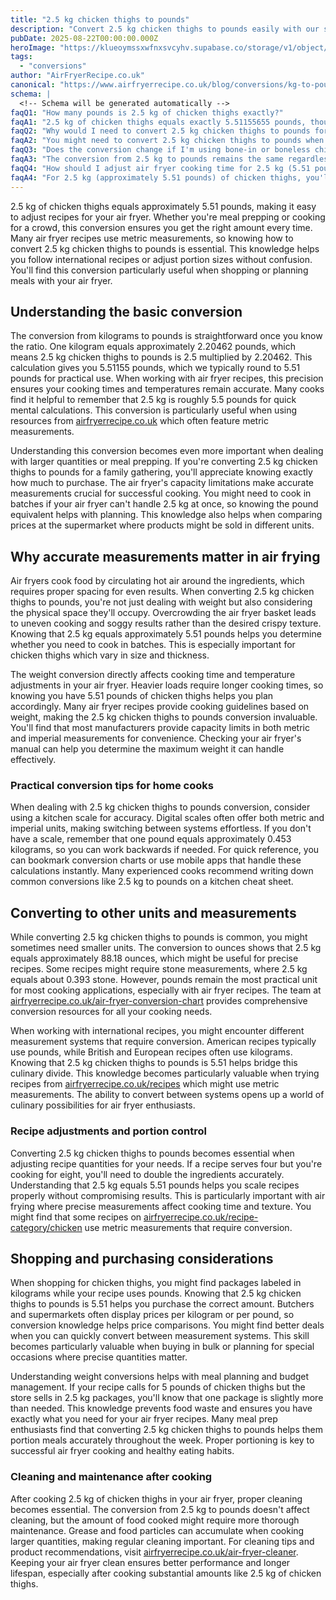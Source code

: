 ```yaml
---
title: "2.5 kg chicken thighs to pounds"
description: "Convert 2.5 kg chicken thighs to pounds easily with our simple guide. Perfect for air fryer cooking and recipe adjustments."
pubDate: 2025-08-22T00:00:00.000Z
heroImage: "https://klueoymssxwfnxsvcyhv.supabase.co/storage/v1/object/public/Shmucket/2-5-kg-chicken-thighs-to-pounds.webp"
tags:
  - "conversions"
author: "AirFryerRecipe.co.uk"
canonical: "https://www.airfryerrecipe.co.uk/blog/conversions/kg-to-pounds/2-5-kg-chicken-thighs-to-pounds"
schema: |
  <!-- Schema will be generated automatically -->
faqQ1: "How many pounds is 2.5 kg of chicken thighs exactly?"
faqA1: "2.5 kg of chicken thighs equals exactly 5.51155655 pounds, though most people round this to 5.51 pounds for practical cooking purposes. The conversion uses the standard ratio where 1 kilogram equals 2.20462262 pounds. For air fryer cooking, this level of precision ensures your cooking times and temperatures work correctly with the amount of food you're preparing."
faqQ2: "Why would I need to convert 2.5 kg chicken thighs to pounds for air frying?"
faqA2: "You might need to convert 2.5 kg chicken thighs to pounds when following recipes from different countries or when your kitchen scale uses different units. Air fryer recipes often specify weights for proper cooking times and basket capacity considerations. Knowing the pound equivalent helps you avoid overcrowding the air fryer basket, which is crucial for achieving crispy, evenly cooked chicken thighs. This conversion also helps when shopping if your local store labels products in different measurement systems."
faqQ3: "Does the conversion change if I'm using bone-in or boneless chicken thighs?"
faqA3: "The conversion from 2.5 kg to pounds remains the same regardless of whether you're using bone-in or boneless chicken thighs, as weight is weight. However, the actual meat quantity differs between bone-in and boneless cuts. Bone-in chicken thighs have approximately 30% weight in bones, so 2.5 kg of bone-in thighs yields less actual meat than boneless. For air frying, boneless thighs might cook slightly faster due to better heat circulation around the meat."
faqQ4: "How should I adjust air fryer cooking time for 2.5 kg (5.51 pounds) of chicken thighs?"
faqA4: "For 2.5 kg (approximately 5.51 pounds) of chicken thighs, you'll likely need to cook in batches unless you have a very large air fryer. Most household air fryers can comfortably handle 1-1.5 kg per batch. Cook at 200°C for 18-22 minutes per batch, flipping halfway through. The exact time depends on thigh size and whether they're bone-in or boneless. Always check internal temperature reaches 75°C using a meat thermometer for food safety."
---
```

<p>2.5 kg of chicken thighs equals approximately 5.51 pounds, making it easy to adjust recipes for your air fryer. Whether you're meal prepping or cooking for a crowd, this conversion ensures you get the right amount every time. Many air fryer recipes use metric measurements, so knowing how to convert 2.5 kg chicken thighs to pounds is essential. This knowledge helps you follow international recipes or adjust portion sizes without confusion. You'll find this conversion particularly useful when shopping or planning meals with your air fryer.</p>

<h2>Understanding the basic conversion</h2>
<p>The conversion from kilograms to pounds is straightforward once you know the ratio. One kilogram equals approximately 2.20462 pounds, which means 2.5 kg chicken thighs to pounds is 2.5 multiplied by 2.20462. This calculation gives you 5.51155 pounds, which we typically round to 5.51 pounds for practical use. When working with air fryer recipes, this precision ensures your cooking times and temperatures remain accurate. Many cooks find it helpful to remember that 2.5 kg is roughly 5.5 pounds for quick mental calculations. This conversion is particularly useful when using resources from <a href=https://www.airfryerrecipe.co.uk>airfryerrecipe.co.uk</a> which often feature metric measurements.</p>

<p>Understanding this conversion becomes even more important when dealing with larger quantities or meal prepping. If you're converting 2.5 kg chicken thighs to pounds for a family gathering, you'll appreciate knowing exactly how much to purchase. The air fryer's capacity limitations make accurate measurements crucial for successful cooking. You might need to cook in batches if your air fryer can't handle 2.5 kg at once, so knowing the pound equivalent helps with planning. This knowledge also helps when comparing prices at the supermarket where products might be sold in different units.</p>

<h2>Why accurate measurements matter in air frying</h2>
<p>Air fryers cook food by circulating hot air around the ingredients, which requires proper spacing for even results. When converting 2.5 kg chicken thighs to pounds, you're not just dealing with weight but also considering the physical space they'll occupy. Overcrowding the air fryer basket leads to uneven cooking and soggy results rather than the desired crispy texture. Knowing that 2.5 kg equals approximately 5.51 pounds helps you determine whether you need to cook in batches. This is especially important for chicken thighs which vary in size and thickness.</p>

<p>The weight conversion directly affects cooking time and temperature adjustments in your air fryer. Heavier loads require longer cooking times, so knowing you have 5.51 pounds of chicken thighs helps you plan accordingly. Many air fryer recipes provide cooking guidelines based on weight, making the 2.5 kg chicken thighs to pounds conversion invaluable. You'll find that most manufacturers provide capacity limits in both metric and imperial measurements for convenience. Checking your air fryer's manual can help you determine the maximum weight it can handle effectively.</p>

<h3>Practical conversion tips for home cooks</h3>
<p>When dealing with 2.5 kg chicken thighs to pounds conversion, consider using a kitchen scale for accuracy. Digital scales often offer both metric and imperial units, making switching between systems effortless. If you don't have a scale, remember that one pound equals approximately 0.453 kilograms, so you can work backwards if needed. For quick reference, you can bookmark conversion charts or use mobile apps that handle these calculations instantly. Many experienced cooks recommend writing down common conversions like 2.5 kg to pounds on a kitchen cheat sheet.</p>

<h2>Converting to other units and measurements</h2>
<p>While converting 2.5 kg chicken thighs to pounds is common, you might sometimes need smaller units. The conversion to ounces shows that 2.5 kg equals approximately 88.18 ounces, which might be useful for precise recipes. Some recipes might require stone measurements, where 2.5 kg equals about 0.393 stone. However, pounds remain the most practical unit for most cooking applications, especially with air fryer recipes. The team at <a href=https://www.airfryerrecipe.co.uk/air-fryer-conversion-chart>airfryerrecipe.co.uk/air-fryer-conversion-chart</a> provides comprehensive conversion resources for all your cooking needs.</p>

<p>When working with international recipes, you might encounter different measurement systems that require conversion. American recipes typically use pounds, while British and European recipes often use kilograms. Knowing that 2.5 kg chicken thighs to pounds is 5.51 helps bridge this culinary divide. This knowledge becomes particularly valuable when trying recipes from <a href=https://www.airfryerrecipe.co.uk/recipes>airfryerrecipe.co.uk/recipes</a> which might use metric measurements. The ability to convert between systems opens up a world of culinary possibilities for air fryer enthusiasts.</p>

<h3>Recipe adjustments and portion control</h3>
<p>Converting 2.5 kg chicken thighs to pounds becomes essential when adjusting recipe quantities for your needs. If a recipe serves four but you're cooking for eight, you'll need to double the ingredients accurately. Understanding that 2.5 kg equals 5.51 pounds helps you scale recipes properly without compromising results. This is particularly important with air frying where precise measurements affect cooking time and texture. You might find that some recipes on <a href=https://www.airfryerrecipe.co.uk/recipe-category/chicken>airfryerrecipe.co.uk/recipe-category/chicken</a> use metric measurements that require conversion.</p>

<h2>Shopping and purchasing considerations</h2>
<p>When shopping for chicken thighs, you might find packages labeled in kilograms while your recipe uses pounds. Knowing that 2.5 kg chicken thighs to pounds is 5.51 helps you purchase the correct amount. Butchers and supermarkets often display prices per kilogram or per pound, so conversion knowledge helps price comparisons. You might find better deals when you can quickly convert between measurement systems. This skill becomes particularly valuable when buying in bulk or planning for special occasions where precise quantities matter.</p>

<p>Understanding weight conversions helps with meal planning and budget management. If your recipe calls for 5 pounds of chicken thighs but the store sells in 2.5 kg packages, you'll know that one package is slightly more than needed. This knowledge prevents food waste and ensures you have exactly what you need for your air fryer recipes. Many meal prep enthusiasts find that converting 2.5 kg chicken thighs to pounds helps them portion meals accurately throughout the week. Proper portioning is key to successful air fryer cooking and healthy eating habits.</p>

<h3>Cleaning and maintenance after cooking</h3>
<p>After cooking 2.5 kg of chicken thighs in your air fryer, proper cleaning becomes essential. The conversion from 2.5 kg to pounds doesn't affect cleaning, but the amount of food cooked might require more thorough maintenance. Grease and food particles can accumulate when cooking larger quantities, making regular cleaning important. For cleaning tips and product recommendations, visit <a href=https://www.airfryerrecipe.co.uk/air-fryer-cleaner>airfryerrecipe.co.uk/air-fryer-cleaner</a>. Keeping your air fryer clean ensures better performance and longer lifespan, especially after cooking substantial amounts like 2.5 kg of chicken thighs.</p>

